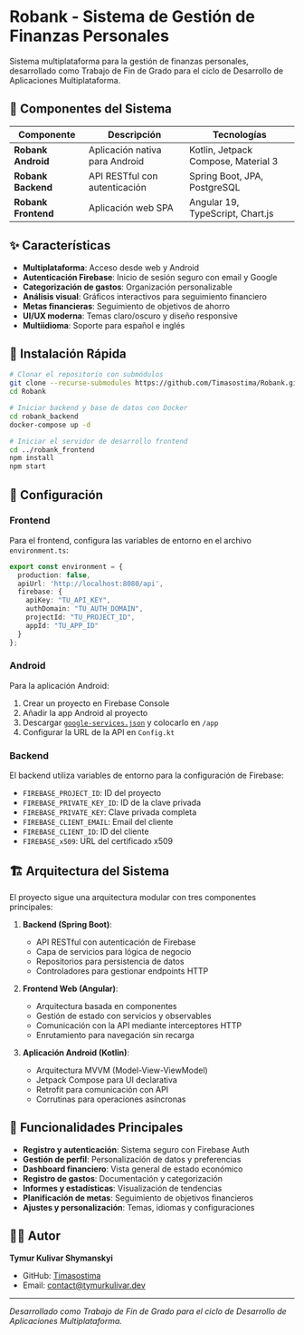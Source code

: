# Robank - Sistema de Gestión de Finanzas Personales

Sistema multiplataforma para la gestión de finanzas personales, desarrollado como Trabajo de Fin de Grado para el ciclo de Desarrollo de Aplicaciones Multiplataforma.

## 📱 Componentes del Sistema

| Componente | Descripción | Tecnologías |
|------------|-------------|------------|
| **Robank Android** | Aplicación nativa para Android | Kotlin, Jetpack Compose, Material 3 |
| **Robank Backend** | API RESTful con autenticación | Spring Boot, JPA, PostgreSQL |
| **Robank Frontend** | Aplicación web SPA | Angular 19, TypeScript, Chart.js |

## ✨ Características

- **Multiplataforma**: Acceso desde web y Android
- **Autenticación Firebase**: Inicio de sesión seguro con email y Google
- **Categorización de gastos**: Organización personalizable
- **Análisis visual**: Gráficos interactivos para seguimiento financiero
- **Metas financieras**: Seguimiento de objetivos de ahorro
- **UI/UX moderna**: Temas claro/oscuro y diseño responsive
- **Multiidioma**: Soporte para español e inglés

## 🚀 Instalación Rápida

```bash
# Clonar el repositorio con submódulos
git clone --recurse-submodules https://github.com/Timasostima/Robank.git
cd Robank

# Iniciar backend y base de datos con Docker
cd robank_backend
docker-compose up -d

# Iniciar el servidor de desarrollo frontend
cd ../robank_frontend
npm install
npm start
```

## 📝 Configuración

### Frontend
Para el frontend, configura las variables de entorno en el archivo `environment.ts`:

```typescript
export const environment = {
  production: false,
  apiUrl: 'http://localhost:8080/api',
  firebase: {
    apiKey: "TU_API_KEY",
    authDomain: "TU_AUTH_DOMAIN",
    projectId: "TU_PROJECT_ID",
    appId: "TU_APP_ID"
  }
};
```

### Android
Para la aplicación Android:

1. Crear un proyecto en Firebase Console
2. Añadir la app Android al proyecto
3. Descargar [`google-services.json`](robank_backend/src/main/java/dev/tymurkulivar/robank_backend/config/FirebaseAuthenticationFilter.java ) y colocarlo en `/app`
4. Configurar la URL de la API en `Config.kt`

### Backend
El backend utiliza variables de entorno para la configuración de Firebase:

- `FIREBASE_PROJECT_ID`: ID del proyecto
- `FIREBASE_PRIVATE_KEY_ID`: ID de la clave privada
- `FIREBASE_PRIVATE_KEY`: Clave privada completa
- `FIREBASE_CLIENT_EMAIL`: Email del cliente
- `FIREBASE_CLIENT_ID`: ID del cliente
- `FIREBASE_x509`: URL del certificado x509

## 🏗️ Arquitectura del Sistema

El proyecto sigue una arquitectura modular con tres componentes principales:

1. **Backend (Spring Boot)**:
   - API RESTful con autenticación de Firebase
   - Capa de servicios para lógica de negocio
   - Repositorios para persistencia de datos
   - Controladores para gestionar endpoints HTTP

2. **Frontend Web (Angular)**:
   - Arquitectura basada en componentes
   - Gestión de estado con servicios y observables
   - Comunicación con la API mediante interceptores HTTP
   - Enrutamiento para navegación sin recarga

3. **Aplicación Android (Kotlin)**:
   - Arquitectura MVVM (Model-View-ViewModel)
   - Jetpack Compose para UI declarativa
   - Retrofit para comunicación con API
   - Corrutinas para operaciones asíncronas

## 📱 Funcionalidades Principales

- **Registro y autenticación**: Sistema seguro con Firebase Auth
- **Gestión de perfil**: Personalización de datos y preferencias
- **Dashboard financiero**: Vista general de estado económico
- **Registro de gastos**: Documentación y categorización
- **Informes y estadísticas**: Visualización de tendencias
- **Planificación de metas**: Seguimiento de objetivos financieros
- **Ajustes y personalización**: Temas, idiomas y configuraciones

## 👨‍💻 Autor

**Tymur Kulivar Shymanskyi**
- GitHub: [Timasostima](https://github.com/Timasostima)
- Email: contact@tymurkulivar.dev

---

*Desarrollado como Trabajo de Fin de Grado para el ciclo de Desarrollo de Aplicaciones Multiplataforma.*